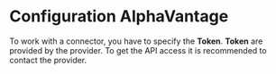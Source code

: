 # Configuration AlphaVantage

To work with a connector, you have to specify the **Token**. **Token** are provided by the provider. To get the API access it is recommended to contact the provider.
